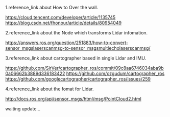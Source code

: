 1.reference_link about How to Over the wall.

https://cloud.tencent.com/developer/article/1135745
https://blog.csdn.net/fhonour/article/details/80954049

2.reference_link about the Node which transforms Lidar infomation.

https://answers.ros.org/question/251883/how-to-convert-sensor_msgslaserscanmsg-to-sensor_msgsmultiecholaserscanmsg/

3.reference_link about cartographer based in single Lidar and IMU.

https://github.com/SirVer/cartographer_ros/commit/09c8aa6746034aba9b0a06662b3889d336183422
https://github.com/ozgudum/cartographer_ros
https://github.com/googlecartographer/cartographer_ros/issues/259

4.reference_link about the fomat for Lidar.

http://docs.ros.org/api/sensor_msgs/html/msg/PointCloud2.html

waiting update...
